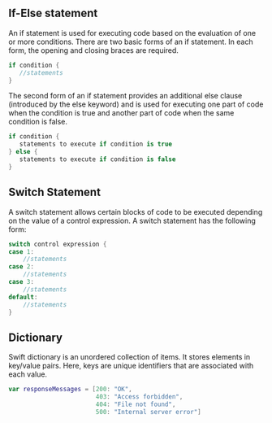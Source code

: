 ## If-Else statement
An if statement is used for executing code based on the evaluation of one or more conditions.
There are two basic forms of an if statement. In each form, the opening and closing braces are required.
```swift
if condition {
   //statements
}
```

The second form of an if statement provides an additional else clause (introduced by the else keyword) and is used for executing one part of code when the condition is true and another part of code when the same condition is false.
```swift
if condition {
   statements to execute if condition is true
} else {
   statements to execute if condition is false
}
```

## Switch Statement
A switch statement allows certain blocks of code to be executed depending on the value of a control expression.
A switch statement has the following form:
```swift
switch control expression {
case 1:
    //statements
case 2:
    //statements
case 3:
    //statements  
default:
    //statements
}
```

## Dictionary 
Swift dictionary is an unordered collection of items. It stores elements in key/value pairs. Here, keys are unique identifiers that are associated with each value.

```swift
var responseMessages = [200: "OK",
                        403: "Access forbidden",
                        404: "File not found",
                        500: "Internal server error"]
```
